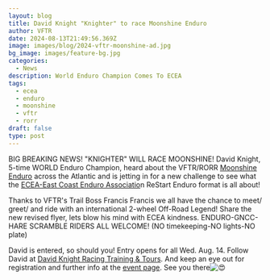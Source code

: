 ```yaml
---
layout: blog
title: David Knight "Knighter" to race Moonshine Enduro
author: VFTR
date: 2024-08-13T21:49:56.369Z
image: images/blog/2024-vftr-moonshine-ad.jpg
bg_image: images/feature-bg.jpg
categories:
  - News
description: World Enduro Champion Comes To ECEA
tags:
  - ecea
  - enduro
  - moonshine
  - vftr
  - rorr
draft: false
type: post
---
```

BIG BREAKING NEWS! "KNIGHTER" WILL RACE MOONSHINE! David Knight, 5-time WORLD Enduro Champion, heard about the VFTR/RORR [Moonshine Enduro](https://www.facebook.com/groups/133551240256/user/100063619871573/?__cft__[0]=AZVPQUluANw2SMWiPYDTOLVH5wKwrF7jK_yL5vYjicIyuYvuD5krKfWrBwjzC9gcXqb-13w4sc1HL1fg7ZC5wGsNjmUIf0oMmWK7hlK5DG8Wovu75xmAJSCWkukd5LpesKQ0mG-b-q_eoAqBHgDbDZM46ePHUMCKa4W0qLBsVvVV5nIHqqhoa-lL4-x5lNoApI1vP1BmSby8AROTsnt1GIJDOOklS_58utp1J5bbJ5N-PnCLGdGGCQtiL5LANgLDUYpt0MT6LDKsEdiennKLxpfK&__tn__=-]K-y-R) across the Atlantic [](<>)and is jetting in for a new challenge to see what the [ECEA-East Coast Enduro Associatio](https://www.facebook.com/groups/133551240256/user/100060757565847/?__cft__[0]=AZVPQUluANw2SMWiPYDTOLVH5wKwrF7jK_yL5vYjicIyuYvuD5krKfWrBwjzC9gcXqb-13w4sc1HL1fg7ZC5wGsNjmUIf0oMmWK7hlK5DG8Wovu75xmAJSCWkukd5LpesKQ0mG-b-q_eoAqBHgDbDZM46ePHUMCKa4W0qLBsVvVV5nIHqqhoa-lL4-x5lNoApI1vP1BmSby8AROTsnt1GIJDOOklS_58utp1J5bbJ5N-PnCLGdGGCQtiL5LANgLDUYpt0MT6LDKsEdiennKLxpfK&__tn__=-]K-y-R)n ReStart Enduro format is all about!

Thanks to VFTR's Trail Boss Francis Francis we all have the chance to meet/ greet/ and ride with an international 2-wheel Off-Road Legend! Share the new revised flyer, lets blow his mind with ECEA kindness. ENDURO-GNCC-HARE SCRAMBLE RIDERS ALL WELCOME! (NO timekeeping-NO lights-NO plate)

David is entered, so should you! Entry opens for all Wed. Aug. 14. Follow David at [David Knight Racing Training & Tours](https://www.facebook.com/groups/133551240256/user/100044986304021/?__cft__[0]=AZVPQUluANw2SMWiPYDTOLVH5wKwrF7jK_yL5vYjicIyuYvuD5krKfWrBwjzC9gcXqb-13w4sc1HL1fg7ZC5wGsNjmUIf0oMmWK7hlK5DG8Wovu75xmAJSCWkukd5LpesKQ0mG-b-q_eoAqBHgDbDZM46ePHUMCKa4W0qLBsVvVV5nIHqqhoa-lL4-x5lNoApI1vP1BmSby8AROTsnt1GIJDOOklS_58utp1J5bbJ5N-PnCLGdGGCQtiL5LANgLDUYpt0MT6LDKsEdiennKLxpfK&__tn__=-]K-y-R). And keep an eye out for registration and further info at the [event page](https://ecea.org/events/enduro/24-en-vftr-rorr/). See you there![😍](https://static.xx.fbcdn.net/images/emoji.php/v9/ta1/2/16/1f60d.png)